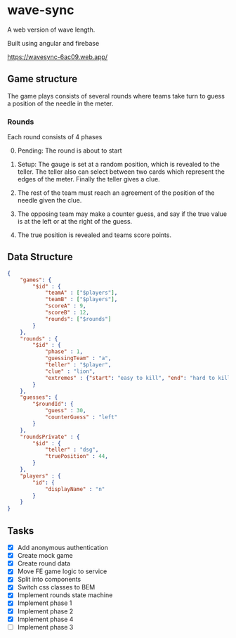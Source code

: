 # wave-sync

A web version of wave length.

Built using angular and firebase

https://wavesync-6ac09.web.app/

## Game structure

The game plays consists of several rounds where teams take turn to guess a position of the needle in the meter.

### Rounds

Each round consists of 4 phases

0. Pending: The round is about to start

1. Setup: The gauge is set at a random position, which is revealed to the teller. The teller also can select between two cards which represent the edges of the meter. Finally the teller gives a clue.

2. The rest of the team must reach an agreement of the position of the needle given the clue.

3. The opposing team may make a counter guess, and say if the true value is at the left or at the right of the guess.

4. The true position is revealed and teams score points.

## Data Structure

````json
{
    "games": {
        "$id" : {
            "teamA" : ["$players"],
            "teamB" : ["$players"],
            "scoreA" : 9,
            "scoreB" : 12,
            "rounds": ["$rounds"] 
        }
    },
    "rounds" : {
        "$id" : {
            "phase" : 1,
            "guessingTeam" : "a",
            "teller" : "$player",
            "clue" : "lion",
            "extremes" : {"start": "easy to kill", "end": "hard to kill"}
        }
    },
    "guesses": {
        "$roundId": {
            "guess" : 30,
            "counterGuess" : "left"
        }
    },
    "roundsPrivate" : {
        "$id" : {
            "teller" : "dsg",
            "truePosition" : 44,
        }
    },
    "players" : {
        "id": {
            "displayName" : "n"
        }
    }
}
````

## Tasks

- [x] Add anonymous authentication
- [x] Create mock game
- [x] Create round data
- [x] Move FE game logic to service
- [x] Split into components 
- [x] Switch css classes to BEM
- [x] Implement rounds state machine
- [x] Implement phase 1
- [x] Implement phase 2
- [x] Implement phase 4
- [ ] Implement phase 3